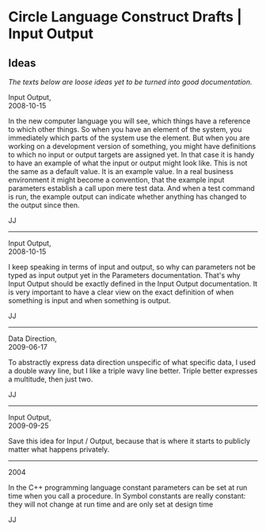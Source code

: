 ﻿Circle Language Construct Drafts | Input Output
===============================================

Ideas
-----

*The texts below are loose ideas yet to be turned into good documentation.*

Input Output,  
2008-10-15

In the new computer language you will see, which things have a reference to which other things. So when you have an element of the system, you immediately which parts of the system use the element. But when you are working on a development version of something, you might have definitions to which no input or output targets are assigned yet. In that case it is handy to have an example of what the input or output might look like. This is not the same as a default value. It is an example value. In a real business environment it might become a convention, that the example input parameters establish a call upon mere test data. And when a test command is run, the example output can indicate whether anything has changed to the output since then.

JJ

-----

Input Output,  
2008-10-15

I keep speaking in terms of input and output, so why can parameters not be typed as input output yet in the Parameters documentation. That's why Input Output should be exactly defined in the Input Output documentation. It is very important to have a clear view on the exact definition of when something is input and when something is output.

JJ

-----

Data Direction,  
2009-06-17

To abstractly express data direction unspecific of what specific data, I  used a double wavy line, but I like a triple wavy line better. Triple better expresses a multitude, then just two.

JJ

-----

Input Output,  
2009-09-25

Save this idea for Input / Output, because that is where it starts to publicly matter what happens privately.

-----

2004

In the C++ programming language constant parameters can be set at run time when you call a procedure. In Symbol constants are really constant: they will not change at run time and are only set at design time

JJ